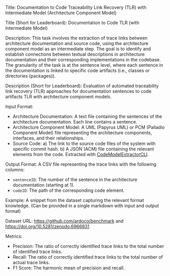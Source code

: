 Title: Documentation to Code Traceability Link Recovery (TLR) with Intermediate Model (Architecture Component Model)

Title (Short for Leaderboard): Documentation to Code TLR (with Intermediate Model)

Description: This task involves the extraction of trace links between architecture documentation and source code, using the architecture component model as an intermediate step. The goal is to identify and establish connections between textual descriptions in architecture documentation and their corresponding implementations in the codebase. The granularity of the task is at the sentence level, where each sentence in the documentation is linked to specific code artifacts (i.e., classes or directories (packages)).

Description (Short for Leaderboard): Evaluation of automated traceability link recovery (TLR) approaches for documentation sentences to code artifacts TLR with architecture component models.

Input Format:
* Architecture Documentation: A text file containing the sentences of the architecture documentation. Each line contains a sentence.
* Architecture Component Model: A UML (Papyrus UML) or PCM (Palladio Component Model) file representing the architecture components, interfaces, and their relationships.
* Source Code:
    a) The link to the source code files of the system with specific commit hash.
    b) A JSON (ACM) file containing the relevant elements from the code. Extracted with [CodeModelExtractorCLI](https://github.com/ArDoCo/CodeModelExtractorCLI).

Output Format: A CSV file representing the trace links with the following columns:
- `sentenceID`: The number of the sentence in the architecture documentation (starting at 1).
- `codeID`: The path of the corresponding code element.

Example: A snippet from the dataset capturing the relevant format knowledge. (Can be provided in a single markdown with input and output format)

Dataset URL: https://github.com/ardoco/benchmark and https://doi.org/10.5281/zenodo.6966831

Metrics:
- Precision: The ratio of correctly identified trace links to the total number of identified trace links.
- Recall: The ratio of correctly identified trace links to the total number of actual trace links.
- F1 Score: The harmonic mean of precision and recall.
